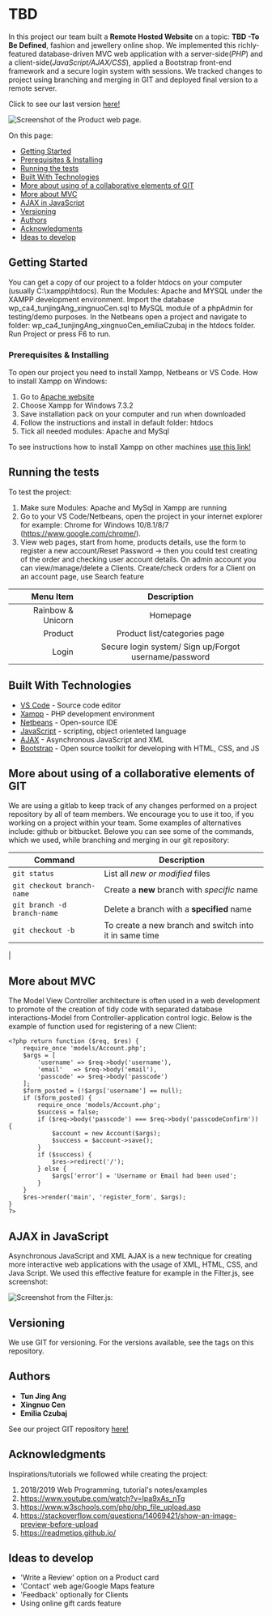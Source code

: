 # TBD

In this project our team built a **Remote Hosted Website** on a topic: **TBD -To Be Defined**, fashion and jewellery online shop. We implemented this richly-featured database-driven MVC web application with a server-side(*PHP*) and a client-side(*JavaScript/AJAX/CSS*), applied a Bootstrap front-end framework and a secure login system with sessions. We tracked changes to project using branching and merging in GIT and deployed final version to a remote server.

Click to see our last version [here!](http://google.com)

![Screenshot of the Product web page.](/assets/img/Capture2.jpg)

On this page:

* [Getting Started](#getting-started)
* [Prerequisites & Installing](#prerequisites-&-installing)
* [Running the tests](#running-the-tests)
* [Built With Technologies](#built-with-technologies)
* [More about using of a collaborative elements of GIT](#more-about-using-of-a-collaborative-elements-of-git)
* [More about MVC](#more-about-mvc)
* [AJAX in JavaScript](#ajax-in-javascript)
* [Versioning](#versioning)
* [Authors](#authors)
* [Acknowledgments](#acknowledgments)
* [Ideas to develop](#ideas-to-develop)

## Getting Started

You can get a copy of our project to a folder htdocs on your computer (usually C:\xampp\htdocs). Run the Modules: Apache and MYSQL under the XAMPP development environment. Import the database wp_ca4_tunjingAng_xingnuoCen.sql to MySQL module of a phpAdmin for testing/demo purposes. In the Netbeans open a project and navigate to folder: wp_ca4_tunjingAng_xingnuoCen_emiliaCzubaj in the htdocs folder. Run Project or press F6 to run.

### Prerequisites & Installing

To open our project you need to install Xampp, Netbeans or VS Code. How to install Xampp on Windows:
1.  Go to [Apache website](https://www.apachefriends.org/index.html)
1.  Choose Xampp for Windows 7.3.2
1.  Save installation pack on your computer and run when downloaded
1.  Follow the instructions and install in default folder: htdocs
1.  Tick all needed modules: Apache and MySql

To see instructions how to install Xampp on other machines [use this link!](https://www.apachefriends.org/download.html)

## Running the tests

To test the project:
1. Make sure Modules: Apache and MySql in Xampp are running
2. Go to your VS Code/Netbeans, open the project in your internet explorer for example: Chrome for Windows 10/8.1/8/7 (https://www.google.com/chrome/). 
3. View web pages, start from home, products details, use the form to register a new account/Reset Password -> then you could test creating of the order and checking user account details. On admin account you can view/manage/delete a Clients. Create/check orders for a Client on an account page, use Search feature

| Menu Item  | Description |
|     ---:    |      :---:      |
| Rainbow & Unicorn | Homepage  |
| Product  | Product list/categories page  |
| Login  | Secure login system/ Sign up/Forgot username/password |

## Built With Technologies

* [VS Code](https://code.visualstudio.com/download) - Source code editor
* [Xampp](https://www.apachefriends.org/index.html) - PHP development environment
* [Netbeans](https://netbeans.org/) - Open-source IDE
* [JavaScript](https://developer.mozilla.org/en-US/docs/Web/JavaScript) - scripting, object orienteted language 
* [AJAX](https://www.tutorialspoint.com/ajax/what_is_ajax.htm) - Asynchronous JavaScript and XML
* [Bootstrap](https://getbootstrap.com/) - Open source toolkit for developing with HTML, CSS, and JS

## More about using of a collaborative elements of GIT
We are using a gitlab to keep track of any changes performed on a project repository by all of team members. We encourage you to use it too, if you working on a project within your team. Some examples of alternatives include: github or bitbucket. Belowe you can see some of the commands, which we used, while branching and merging in our git repository: 

| Command | Description |
| --- | --- |
| `git status` | List all *new or modified* files |
| `git checkout branch-name` | Create a **new** branch with *specific* name |
| `git branch -d branch-name` | Delete a branch with a **specified** name |
| `git checkout -b` | To create a new branch and switch into it in same time 
| 
## More about MVC
The Model View Controller architecture is often used in a web development to promote of the creation of tidy code with separated database interactions-Model from Controller-application control logic. Below is the example of function used for registering of a new Client:
```
<?php return function ($req, $res) {
    require_once 'models/Account.php';
    $args = [
        'username' => $req->body('username'),
        'email'   => $req->body('email'),
        'passcode' => $req->body('passcode')
    ];
    $form_posted = (!$args['username'] == null);
    if ($form_posted) {
        require_once 'models/Account.php';
        $success = false;
        if ($req->body('passcode') === $req->body('passcodeConfirm')) {
            $account = new Account($args);
            $success = $account->save();
        }
        if ($success) {
            $res->redirect('/');
        } else {
            $args['error'] = 'Username or Email had been used';
        }
    }
    $res->render('main', 'register_form', $args);
}
?>
```

## AJAX in JavaScript
Asynchronous JavaScript and XML AJAX is a new technique for creating more interactive web applications with the usage of XML, HTML, CSS, and Java Script. We used this effective feature for example in the Filter.js, see screenshot:

![Screenshot from the Filter.js:](/assets/img/Capture3.jpg)

## Versioning

We use GIT for versioning. For the versions available, see the tags on this repository.

## Authors

* **Tun Jing Ang**
* **Xingnuo Cen**
* **Emilia Czubaj**

See our project GIT repository [here!](https://gitlab.comp.dkit.ie/D00198874/wp_ca4_tunjingAng_xingnuoCen_emiliaCzubaj)

## Acknowledgments

Inspirations/tutorials we followed while creating the project:
1.  2018/2019 Web Programming, tutorial's notes/examples
1.  https://www.youtube.com/watch?v=Ipa9xAs_nTg 
1.  https://www.w3schools.com/php/php_file_upload.asp 
1.  https://stackoverflow.com/questions/14069421/show-an-image-preview-before-upload
1.  https://readmetips.github.io/

## Ideas to develop

*  'Write a Review' option on a Product card
*  'Contact' web age/Google Maps feature
*  'Feedback' optionally for Clients
*  Using online gift cards feature
